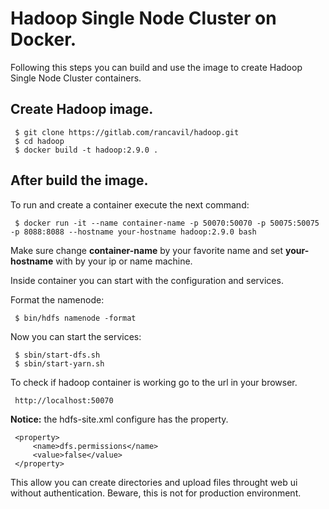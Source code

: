 Hadoop Single Node Cluster on Docker.
=====================================

Following this steps you can build and use the image to create Hadoop Single Node Cluster containers.

Create Hadoop image.
--------------------

     $ git clone https://gitlab.com/rancavil/hadoop.git
     $ cd hadoop
     $ docker build -t hadoop:2.9.0 .

After build the image.
----------------------

To run and create a container execute the next command:

     $ docker run -it --name container-name -p 50070:50070 -p 50075:50075 -p 8088:8088 --hostname your-hostname hadoop:2.9.0 bash

Make sure change **container-name** by your favorite name and set **your-hostname** with by your ip or name machine.

Inside container you can start with the configuration and services.

Format the namenode:

     $ bin/hdfs namenode -format

Now you can start the services:

     $ sbin/start-dfs.sh
     $ sbin/start-yarn.sh

To check if hadoop container is working go to the url in your browser.

     http://localhost:50070

**Notice:** the hdfs-site.xml configure has the property.

     <property>
         <name>dfs.permissions</name>
         <value>false</value>
     </property>

This allow you can create directories and upload files throught web ui without authentication. 
Beware, this is not for production environment.

